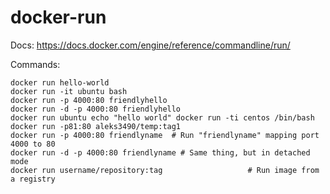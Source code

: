 # docker-run

Docs: https://docs.docker.com/engine/reference/commandline/run/

Commands:
```
docker run hello-world
docker run -it ubuntu bash
docker run -p 4000:80 friendlyhello
docker run -d -p 4000:80 friendlyhello
docker run ubuntu echo "hello world" docker run -ti centos /bin/bash    
docker run -p81:80 aleks3490/temp:tag1
docker run -p 4000:80 friendlyname  # Run "friendlyname" mapping port 4000 to 80
docker run -d -p 4000:80 friendlyname # Same thing, but in detached mode
docker run username/repository:tag                   # Run image from a registry
```
